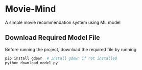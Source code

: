 # Movie-Mind
A simple movie recommendation system using ML model

## Download Required Model File

Before running the project, download the required file by running:

```sh
pip install gdown  # Install gdown if not installed
python download_model.py
